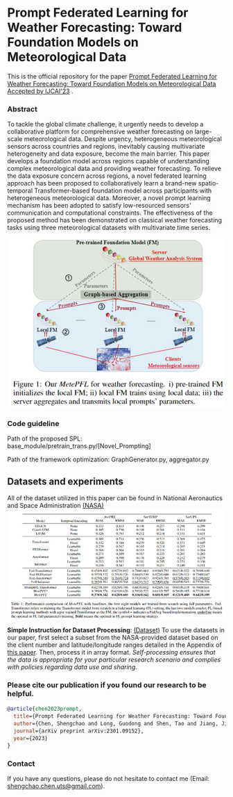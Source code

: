 # Prompt Federated Learning for Weather Forecasting: Toward Foundation Models on Meteorological Data


This is the official repository for the paper [Prompt Federated Learning for Weather Forecasting: Toward Foundation Models on Meteorological Data](https://arxiv.org/abs/2301.09152) <ins> Accepted by IJCAI'23</ins> . 


### Abstract
To tackle the global climate challenge, it urgently needs to develop a collaborative platform for comprehensive weather forecasting on large-scale meteorological data. Despite urgency, heterogeneous meteorological sensors across countries and regions, inevitably causing multivariate heterogeneity and data exposure, become the main barrier. This paper develops a foundation model across regions capable of understanding complex meteorological data and providing weather forecasting. To relieve the data exposure concern across regions, a novel federated learning approach has been proposed to collaboratively learn a brand-new spatio-temporal Transformer-based foundation model across participants with heterogeneous meteorological data. Moreover, a novel prompt learning mechanism has been adopted to satisfy low-resourced sensors' communication and computational constraints. The effectiveness of the proposed method has been demonstrated on classical weather forecasting tasks using three meteorological datasets with multivariate time series.

![Alt](https://github.com/shengchaochen82/MetePFL/blob/main/Framework_MetePFL.png?raw=true#pic_center)

### Code guideline

Path of the proposed SPL:  base_module/pretrain_trans.py/[Novel_Prompting]

Path of the framework optimization: GraphGenerator.py, aggregator.py

## Datasets and experiments
All of the dataset utilized in this paper can be found in National Aeronautics and Space Administration [(NASA)](https://www.nasa.gov/)
![Alt](https://github.com/shengchaochen82/MetePFL/blob/main/Experiment.png?raw=true#pic_center)

**Simple Instruction for Dataset Processing**: [(Dataset)](https://disc.gsfc.nasa.gov/datasets/M2C0NXASM_5.12.4/summary) To use the datasets in our paper, first select a subset from the NASA-provided dataset based on the client number and latitude/longitude ranges detailed in the Appendix of [this paper](https://arxiv.org/abs/2305.14244). Then, process it in array format.
*Self-processing ensures that the data is appropriate for your particular research scenario and complies with policies regarding data use and sharing.*

### Please cite our publication if you found our research to be helpful.

```bibtex
@article{chen2023prompt,
  title={Prompt Federated Learning for Weather Forecasting: Toward Foundation Models on Meteorological Data},
  author={Chen, Shengchao and Long, Guodong and Shen, Tao and Jiang, Jing},
  journal={arXiv preprint arXiv:2301.09152},
  year={2023}
}

```

### Contact
If you have any questions, please do not hesitate to contact me (Email: shengchao.chen.uts@gmail.com).

